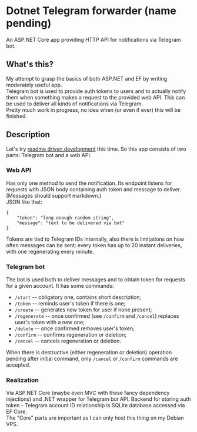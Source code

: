 # Dotnet Telegram forwarder (name pending)  
An ASP.NET Core app providing HTTP API for notifications via Telegram bot.  

## What's this?
My attempt to grasp the basics of both ASP.NET and EF by writing moderately useful app.  
Telegram bot is used to provide auth tokens to users and to actually notify them when something makes a request to the provided web API. 
This can be used to deliver all kinds of notifications via Telegram.  
Pretty much work in progress, no idea when (or even if ever) this will be finished.

## Description
Let's try [readme driven development](http://tom.preston-werner.com/2010/08/23/readme-driven-development.html) this time. So this app consists of two parts: Telegram bot and a web API.

### Web API
Has only one method to send the notification. Its endpoint listens for requests with JSON body containing auth token and message to deliver. (Messages should support markdown.)  
JSON like that:
```
{
	"token": "long enough random string",
	"message": "text to be delivered via bot"
}
```
Tokens are tied to Telegram IDs internally, also there is limitations on how often messages can be sent: every token has up to 20 instant deliveries, 
with one regenerating every minute.  

### Telegram bot
The bot is used both to deliver messages and to obtain token for requests for a given account.
It has some commands:
* `/start` -- obligatory one, contains short description;
* `/token` -- reminds user's token if there is one;
* `/create` -- generates new token for user if none present;
* `/regenerate` -- once confirmed (see `/confirm` and `/cancel`) replaces user's token with a new one;
* `/delete` -- once confirmed removes user's token;
* `/confirm` -- confirms regeneration or deletion;
* `/cancel` -- cancels regeneration or deletion.  

When there is destructive (either regeneration or deletion) operation pending after initial command, only `/cancel` or `/confirm` commands are
accepted.

### Realization
Via ASP.NET Core (maybe even MVC with these fancy dependency injections) and .NET wrapper for Telegram bot API. Backend for storing
auth token - Telegram account ID relationship is SQLite database accessed via EF Core.  
The "Core" parts are important as I can only host this thing on my Debian VPS.